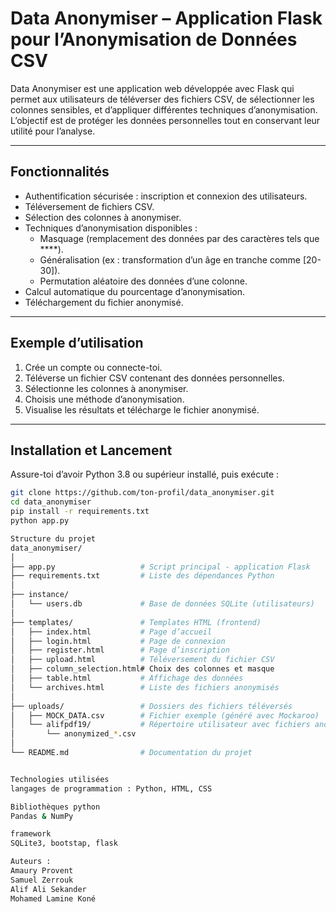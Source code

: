 # Data Anonymiser – Application Flask pour l’Anonymisation de Données CSV

Data Anonymiser est une application web développée avec Flask qui permet aux utilisateurs de téléverser des fichiers CSV, de sélectionner les colonnes sensibles, et d’appliquer différentes techniques d’anonymisation. L’objectif est de protéger les données personnelles tout en conservant leur utilité pour l’analyse.

---

## Fonctionnalités

- Authentification sécurisée : inscription et connexion des utilisateurs.
- Téléversement de fichiers CSV.
- Sélection des colonnes à anonymiser.
- Techniques d’anonymisation disponibles :
  - Masquage (remplacement des données par des caractères tels que ****).
  - Généralisation (ex : transformation d’un âge en tranche comme [20-30]).
  - Permutation aléatoire des données d’une colonne.
- Calcul automatique du pourcentage d’anonymisation.
- Téléchargement du fichier anonymisé.

---

## Exemple d’utilisation

1. Crée un compte ou connecte-toi.
2. Téléverse un fichier CSV contenant des données personnelles.
3. Sélectionne les colonnes à anonymiser.
4. Choisis une méthode d’anonymisation.
5. Visualise les résultats et télécharge le fichier anonymisé.

---

## Installation et Lancement

Assure-toi d’avoir Python 3.8 ou supérieur installé, puis exécute :

```bash
git clone https://github.com/ton-profil/data_anonymiser.git
cd data_anonymiser
pip install -r requirements.txt
python app.py

Structure du projet
data_anonymiser/
│
├── app.py                   # Script principal - application Flask
├── requirements.txt         # Liste des dépendances Python
│
├── instance/
│   └── users.db             # Base de données SQLite (utilisateurs)
│
├── templates/               # Templates HTML (frontend)
│   ├── index.html           # Page d’accueil
│   ├── login.html           # Page de connexion
│   ├── register.html        # Page d’inscription
│   ├── upload.html          # Téléversement du fichier CSV
│   ├── column_selection.html# Choix des colonnes et masque
│   ├── table.html           # Affichage des données
│   └── archives.html        # Liste des fichiers anonymisés
│
├── uploads/                 # Dossiers des fichiers téléversés
│   ├── MOCK_DATA.csv        # Fichier exemple (généré avec Mockaroo)
│   └── alifpdf19/           # Répertoire utilisateur avec fichiers anonymisés
│       └── anonymized_*.csv
│
└── README.md                # Documentation du projet


Technologies utilisées
langages de programmation : Python, HTML, CSS

Bibliothèques python
Pandas & NumPy

framework
SQLite3, bootstap, flask

Auteurs :
Amaury Provent
Samuel Zerrouk
Alif Ali Sekander
Mohamed Lamine Koné
